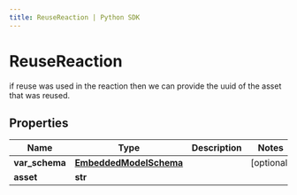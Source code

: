 ```yaml
---
title: ReuseReaction | Python SDK
---
```


# ReuseReaction

if reuse was used in the reaction then we can provide the uuid of the asset that was reused.

## Properties

Name | Type | Description | Notes
------------ | ------------- | ------------- | -------------
**var_schema** | [**EmbeddedModelSchema**](EmbeddedModelSchema) |  | [optional] 
**asset** | **str** |  | 


